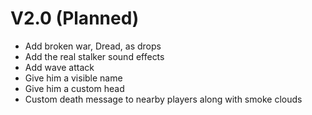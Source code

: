 # V2.0 (Planned)
- Add broken war, Dread, as drops
- Add the real stalker sound effects
- Add wave attack
- Give him a visible name
- Give him a custom head
- Custom death message to nearby players along with smoke clouds
